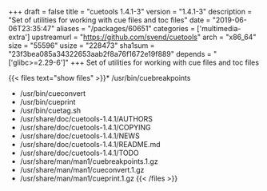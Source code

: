 +++
draft = false
title = "cuetools 1.4.1-3"
version = "1.4.1-3"
description = "Set of utilities for working with cue files and toc files"
date = "2019-06-06T23:35:47"
aliases = "/packages/60651"
categories = ['multimedia-extra']
upstreamurl = "https://github.com/svend/cuetools"
arch = "x86_64"
size = "55596"
usize = "228473"
sha1sum = "23f3bea085a34322653aab2f8a76f1672e19f889"
depends = "['glibc>=2.29-6']"
+++
Set of utilities for working with cue files and toc files

{{< files text="show files" >}}* /usr/bin/cuebreakpoints
* /usr/bin/cueconvert
* /usr/bin/cueprint
* /usr/bin/cuetag.sh
* /usr/share/doc/cuetools-1.4.1/AUTHORS
* /usr/share/doc/cuetools-1.4.1/COPYING
* /usr/share/doc/cuetools-1.4.1/NEWS
* /usr/share/doc/cuetools-1.4.1/README.md
* /usr/share/doc/cuetools-1.4.1/TODO
* /usr/share/man/man1/cuebreakpoints.1.gz
* /usr/share/man/man1/cueconvert.1.gz
* /usr/share/man/man1/cueprint.1.gz
{{< /files >}}